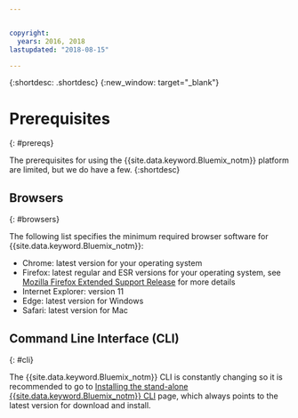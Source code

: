 ```yaml
---


copyright:
  years: 2016, 2018
lastupdated: "2018-08-15"

---
```


{:shortdesc: .shortdesc}
{:new_window: target="_blank"}

# Prerequisites
{: #prereqs}

The prerequisites for using the {{site.data.keyword.Bluemix_notm}} platform are limited, but we do have a few.
{:shortdesc}

## Browsers
{: #browsers}

The following list specifies the minimum required browser software for {{site.data.keyword.Bluemix_notm}}:

 * Chrome: latest version for your operating system
 * Firefox: latest regular and ESR versions for your operating system, see [Mozilla Firefox
Extended Support Release](https://www.mozilla.org/firefox/organizations/) for more details
 * Internet Explorer: version 11
 * Edge: latest version for Windows
 * Safari: latest version for Mac

## Command Line Interface (CLI)
{: #cli}

The {{site.data.keyword.Bluemix_notm}} CLI is constantly changing so it is recommended to go to [Installing the stand-alone {{site.data.keyword.Bluemix_notm}} CLI](/docs/cli/reference/ibmcloud/download_cli.html) page, which always points to the latest version for download and install.
